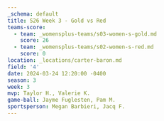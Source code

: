 ```yaml
---
_schema: default
title: S26 Week 3 - Gold vs Red
teams-score:
  - team: _womensplus-teams/s03-women-s-gold.md
    score: 26
  - team: _womensplus-teams/s02-women-s-red.md
    score: 0
location: _locations/carter-baron.md
field: '4'
date: 2024-03-24 12:20:00 -0400
season: 3
week: 3
mvp: Taylor H., Valerie K.
game-ball: Jayme Fuglesten, Pam M.
sportsperson: Megan Barbieri, Jacq F.
---
```

